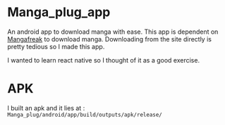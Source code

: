 # Manga_plug_app
An android app to download manga with ease. This app is dependent on [Mangafreak](https://w11.mangafreak.com) to download manga. Downloading from the site directly is pretty tedious so I made this app.

I wanted to learn react native so I thought of it as a good exercise.

# APK
I built an apk  and it lies at :  ```Manga_plug/android/app/build/outputs/apk/release/```


